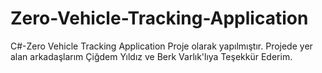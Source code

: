 # Zero-Vehicle-Tracking-Application
C#-Zero Vehicle Tracking Application
Proje olarak yapılmıştır. Projede yer alan arkadaşlarım Çiğdem Yıldız ve Berk Varlık'lıya Teşekkür Ederim.

